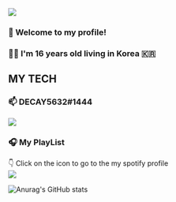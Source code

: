 <img src="https://capsule-render.vercel.app/api?type=Venom&color=auto&height=120&section=header&text=DECAY5632&fontSize=70" />

### 👋 Welcome to my profile!<br/>
### 👨‍🎓 I'm 16 years old living in Korea 🇰🇷

## MY TECH


### 📫 DECAY5632#1444
<p>
  <img src="https://img.shields.io/badge/Discord-5865F2?style=flat&logo=Discord&logoColor=white"/>
</p>

### 🎧 My PlayList
<p>
  👇 Click on the icon to go to the my spotify profile<br/>
  <a href="https://open.spotify.com/user/31hvg52huo4nyayhhepwumt47x3q?si=210071b25dd0442e" target="_blank"><img src="https://img.shields.io/badge/Spotify-1DB954?style=flat&logo=Spotify&logoColor=white"/></a>
</p>

![Anurag's GitHub stats](https://github-readme-stats.vercel.app/api?username=DECAY5632&show_icons=true&theme=dark)

<!--
**DECAY5632/DECAY5632** is a ✨ _special_ ✨ repository because its `README.md` (this file) appears on your GitHub profile.

Here are some ideas to get you started:

- 🔭 I’m currently working on ...
- 🌱 I’m currently learning ...
- 👯 I’m looking to collaborate on ...
- 🤔 I’m looking for help with ...
- 💬 Ask me about ...
- 📫 How to reach me: ...
- 😄 Pronouns: ...
- ⚡ Fun fact: ...
-->
